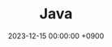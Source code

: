 ---
layout  : category
title   : Java
summary : 
date    : 2023-12-15 00:00:00 +0900
updated : 2023-12-15 00:00:00 +0900
tag     : internal
toc     : true
public  : true
comment : false
parent  : [[/index]]
latex   : false
---